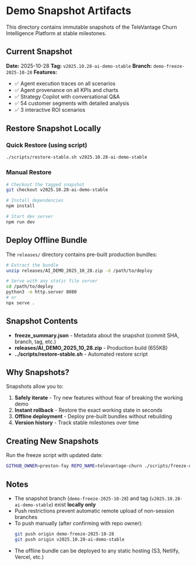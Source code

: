 # Demo Snapshot Artifacts

This directory contains immutable snapshots of the TeleVantage Churn Intelligence Platform at stable milestones.

## Current Snapshot

**Date:** 2025-10-28
**Tag:** `v2025.10.28-ai-demo-stable`
**Branch:** `demo-freeze-2025-10-28`
**Features:**
- ✅ Agent execution traces on all scenarios
- ✅ Agent provenance on all KPIs and charts
- ✅ Strategy Copilot with conversational Q&A
- ✅ 54 customer segments with detailed analysis
- ✅ 3 interactive ROI scenarios

## Restore Snapshot Locally

### Quick Restore (using script)
```bash
./scripts/restore-stable.sh v2025.10.28-ai-demo-stable
```

### Manual Restore
```bash
# Checkout the tagged snapshot
git checkout v2025.10.28-ai-demo-stable

# Install dependencies
npm install

# Start dev server
npm run dev
```

## Deploy Offline Bundle

The `releases/` directory contains pre-built production bundles:

```bash
# Extract the bundle
unzip releases/AI_DEMO_2025_10_28.zip -d /path/to/deploy

# Serve with any static file server
cd /path/to/deploy
python3 -m http.server 8080
# or
npx serve .
```

## Snapshot Contents

- **freeze_summary.json** - Metadata about the snapshot (commit SHA, branch, tag, etc.)
- **releases/AI_DEMO_2025_10_28.zip** - Production build (655KB)
- **../scripts/restore-stable.sh** - Automated restore script

## Why Snapshots?

Snapshots allow you to:
1. **Safely iterate** - Try new features without fear of breaking the working demo
2. **Instant rollback** - Restore the exact working state in seconds
3. **Offline deployment** - Deploy pre-built bundles without rebuilding
4. **Version history** - Track stable milestones over time

## Creating New Snapshots

Run the freeze script with updated date:
```bash
GITHUB_OWNER=preston-fay REPO_NAME=televantage-churn ./scripts/freeze-demo.sh
```

## Notes

- The snapshot branch (`demo-freeze-2025-10-28`) and tag (`v2025.10.28-ai-demo-stable`) exist **locally only**
- Push restrictions prevent automatic remote upload of non-session branches
- To push manually (after confirming with repo owner):
  ```bash
  git push origin demo-freeze-2025-10-28
  git push origin v2025.10.28-ai-demo-stable
  ```
- The offline bundle can be deployed to any static hosting (S3, Netlify, Vercel, etc.)
